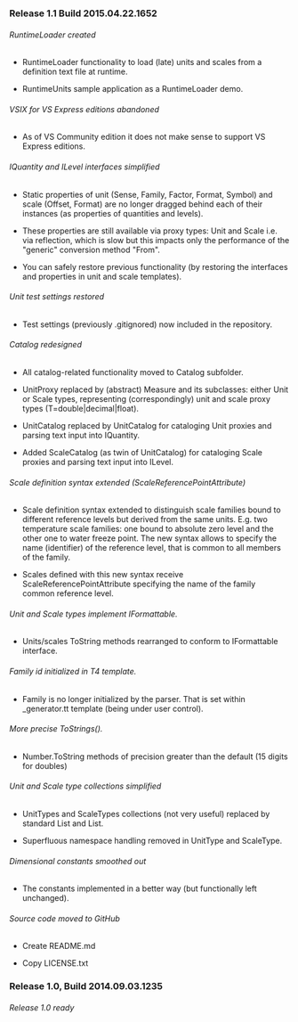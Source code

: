 ### Release 1.1 Build 2015.04.22.1652

###### RuntimeLoader created

* RuntimeLoader functionality to load (late) units and scales
  from a definition text file at runtime.

* RuntimeUnits sample application as a RuntimeLoader demo.

###### VSIX for VS Express editions abandoned

* As of VS Community edition it does not make sense to support
  VS Express editions.

###### IQuantity and ILevel interfaces simplified

* Static properties of unit (Sense, Family, Factor, Format, Symbol) and
  scale (Offset, Format) are no longer dragged behind each of their
  instances (as properties of quantities and levels).

* These properties are still available via proxy types: Unit<T> and
  Scale<T> i.e. via reflection, which is slow but this impacts only
  the performance of the "generic" conversion method "From".

* You can safely restore previous functionality (by restoring the
  interfaces and properties in unit and scale templates).

###### Unit test settings restored

* Test settings (previously .gitignored) now included in the repository.

###### Catalog redesigned

* All catalog-related functionality moved to Catalog subfolder.

* UnitProxy replaced by (abstract) Measure and its subclasses: either
  Unit<T> or Scale<T> types, representing (correspondingly) unit and
  scale proxy types (T=double|decimal|float).

* UnitCatalog replaced by UnitCatalog<T> for cataloging Unit<T> proxies
  and parsing text input into IQuantity<T>.

* Added ScaleCatalog<T> (as twin of UnitCatalog<T>) for cataloging
  Scale<T> proxies and parsing text input into ILevel<T>.

###### Scale definition syntax extended (ScaleReferencePointAttribute)

* Scale definition syntax extended to distinguish scale families bound
  to different reference levels but derived from the same units. E.g.
  two temperature scale families: one bound to absolute zero level and
  the other one to water freeze point. The new syntax allows to specify
  the name (identifier) of the reference level, that is common to all
  members of the family.

* Scales defined with this new syntax receive
  ScaleReferencePointAttribute specifying the name of the family
  common reference level.

###### Unit and Scale types implement IFormattable.

* Units/scales ToString methods rearranged to conform to
  IFormattable interface.

###### Family id initialized in T4 template. 

* Family is no longer initialized by the parser. That is set
  within _generator.tt template (being under user control).

###### More precise ToStrings().

* Number.ToString methods of precision greater than the default
  (15 digits for doubles)

###### Unit and Scale type collections simplified

* UnitTypes and ScaleTypes collections (not very useful)
  replaced by standard List<UnitType> and List<ScaleType>.

* Superfluous namespace handling removed in UnitType and ScaleType.

###### Dimensional constants smoothed out

* The constants implemented in a better way (but
  functionally left unchanged).

###### Source code moved to GitHub

* Create README.md

* Copy LICENSE.txt


### Release 1.0, Build 2014.09.03.1235

###### Release 1.0 ready
